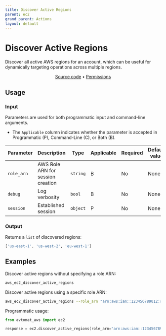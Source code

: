 ```yaml
---
title: Discover Active Regions
parent: ec2
grand_parent: Actions
layout: default
---
```


# Discover Active Regions

Discover all active AWS regions for an account, which can be useful for dynamically targeting operations
across multiple regions.

<p align="center">
   <a href="/avtomat_aws/ec2/discover_active_regions.py">Source code</a> •
   <a href="/permissions/ec2/discover_active_regions">Permissions</a>
</p>

## Usage

### Input

Parameters are used for both programmatic input and command-line arguments.

- The `Applicable` column indicates whether the parameter is accepted in Programmatic (P), Command-Line (C), or Both (B).

| Parameter  | Description                       | Type     | Applicable | Required | Default value |
|------------|-----------------------------------|----------|------------|----------|---------------|
| `role_arn` | AWS Role ARN for session creation | `string` | B          | No       | None          |
| `debug`    | Log verbosity                     | `bool`   | B          | No       | None          |
| `session`  | Established session               | `object` | P          | No       | None          |

### Output

Returns a `list` of discovered regions:

```python
['us-east-1', 'us-west-2', 'eu-west-1']
```

## Examples

Discover active regions without specifying a role ARN:

```bash
aws_ec2_discover_active_regions
```

Discover active regions using a specific role ARN:

```bash
aws_ec2_discover_active_regions --role_arn "arn:aws:iam::123456789012:role/YourRoleName"
```

Programmatic usage:

```python
from avtomat_aws import ec2

response = ec2.discover_active_regions(role_arn="arn:aws:iam::123456789012:role/YourRoleName")
```
